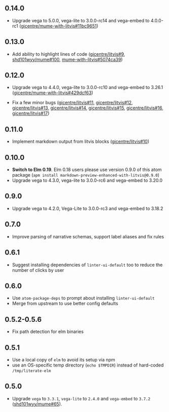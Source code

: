 ## 0.14.0

- Upgrade vega to 5.0.0, vega-lite to 3.0.0-rc14 and vega-embed to 4.0.0-rc1 ([gicentre/mume-with-litvis#11bc9651](https://github.com/gicentre/mume-with-litvis/commit/11bc96514feedadd7e125398f3fee3fc5ff3a630))

## 0.13.0

*   Add ability to highlight lines of code ([gicentre/litvis#9](https://github.com/gicentre/litvis/issues/9), [shd101wyy/mume#100](https://github.com/shd101wyy/mume/pull/100), [mume-with-litvis#5074ca39](https://github.com/gicentre/mume-with-litvis/commit/5074ca39a24ff86ef8ddc63c35f33b212e2da984)) 

## 0.12.0

*   Upgrade vega to 4.4.0, vega-lite to 3.0.0-rc10 and vega-embed to 3.26.1 ([gicentre/mume-with-litvis#429dcf63](https://github.com/gicentre/mume-with-litvis/commit/429dcf6370191cfc8b421923a6283d4f7bdc7625))

*   Fix a few minor bugs ([gicentre/litvis#11](https://github.com/gicentre/litvis/issue/11),
    [gicentre/litvis#12](https://github.com/gicentre/litvis/issue/12),
    [gicentre/litvis#13](https://github.com/gicentre/litvis/issue/13),
    [gicentre/litvis#14](https://github.com/gicentre/litvis/issue/14),
    [gicentre/litvis#15](https://github.com/gicentre/litvis/issue/15),
    [gicentre/litvis#16](https://github.com/gicentre/litvis/issue/16),
    [gicentre/litvis#17](https://github.com/gicentre/litvis/issue/17))

## 0.11.0

*   Implement markdown output from litvis blocks ([gicentre/litvis#10](https://github.com/gicentre/litvis/pull/10))

## 0.10.0

*   **Switch to Elm 0.19**. Elm 0.18 users please use version 0.9.0 of this atom package (`apm install markdown-preview-enhanced-with-litvis@0.9.0`)
*   Upgrade vega to 4.3.0, vega-lite to 3.0.0-rc6 and vega-embed to 3.20.0

## 0.9.0

*  Upgrade vega to 4.2.0, Vega-Lite to 3.0.0-rc3 and vega-embed to 3.18.2

## 0.7.0

*   Improve parsing of narrative schemas, support label aliases and fix rules

## 0.6.1

*   Suggest installing dependencies of `linter-ui-default` too to reduce the number of clicks by user

## 0.6.0

*   Use `atom-package-deps` to prompt about installing `linter-ui-default`
*   Merge from upstream to use better config defaults

## 0.5.2-0.5.6

*   Fix path detection for elm binaries

## 0.5.1

*   Use a local copy of `elm` to avoid its setup via npm
*   use an OS-specific temp directory (`echo $TMPDIR`) instead of hard-coded `/tmp/literate-elm`

## 0.5.0

*   Upgrade `vega` to `3.3.1`, `vega-lite` to `2.4.0` and `vega-embed` to `3.7.2` ([shd101wyy/mume#65](https://github.com/shd101wyy/mume/pull/65)).
